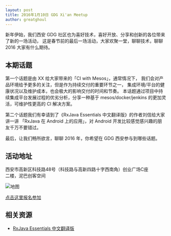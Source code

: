 ```yaml
---
layout: post
title: 2016年1月10日 GDG Xi'an Meetup
author: greatghoul
---
```


新年伊始，我们西安 GDG 社区也为喜好技术，喜好开放、分享和创新的各位带来了新的一场活动，
这是春节前的最后一场活动，大家欢聚一堂，聊聊技术，聊聊 2016 大家有什么期待。

## 本期话题

第一个话题是由 XX 给大家带来的「CI with Mesos」，通常情况下，
我们会对产品环境给予更多的关注，但是作为持续交付的重要环节之一，
集成环境/平台的健康状况以及维护成本，也会极大的影响交付的时间和节奏。
本话题通过项目中持续集成平台发展过程的优劣分析，分享一种基于 
mesos/docker/jenkins 的更加灵活，可维护性更高的 CI 解决方案。

第二个话题我们有幸请到了《RxJava Essentials 中文翻译版》的作者刘信给大家讲一讲
「RxJava 在 Android 上的应用」，对 Android 开发比较感觉感兴趣的朋友千万不要错过。

最后，让我们畅所欲言，聊聊 2016 年，你希望在 GDG 西安参与到哪些话题。

## 活动地址

西安市高新区科技路48号（科技路与高新四路十字西南角）创业广场C座  
二楼，泥巴创客空间

![地图](http://greatghoul.b0.upaiyun.com/1508/dUDopnFKUkQBQ.png)

[点击这里报名参加](https://gdgdocs.org/forms/d/1vnNxZZqIg4vIZf7Df6m0SdHdhDaqlKX7oAa78LR7VTg/viewform)

## 相关资源

 - [RxJava Essentials 中文翻译版](https://github.com/yuxingxin/RxJava-Essentials-CN)
